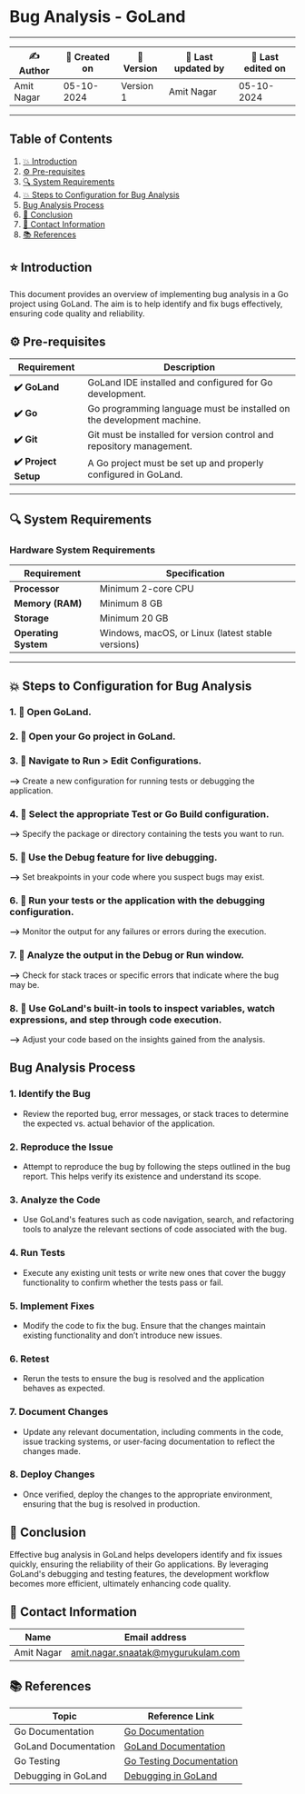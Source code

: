 
# Bug Analysis - GoLand

---

| ✍ Author      | 📅 Created on  | 📌 Version    | 📝 Last updated by | 📅 Last edited on |
|---------------|----------------|---------------|-------------------|-------------------|
| Amit Nagar     | 05-10-2024     | Version 1     | Amit Nagar        | 05-10-2024        |

---

## Table of Contents
1. [💥 Introduction](#-introduction)
2. [⚙️ Pre-requisites](#-pre-requisites)
3. [🔍 System Requirements](#-system-requirements)
4. [💥 Steps to Configuration for Bug Analysis](#-steps-to-configuration-for-bug-analysis)
5. [Bug Analysis Process](#bug-analysis-process)
6. [📛 Conclusion](#-conclusion)
7. [📧 Contact Information](#-contact-information)
8. [📚 References](#-references)

## ⭐ Introduction
This document provides an overview of implementing bug analysis in a Go project using GoLand. The aim is to help identify and fix bugs effectively, ensuring code quality and reliability.

## ⚙️ Pre-requisites

| Requirement          | Description                                                                 |
|----------------------|-----------------------------------------------------------------------------|
| **✔️ GoLand**          | GoLand IDE installed and configured for Go development.                    |
| **✔️ Go**               | Go programming language must be installed on the development machine.      |
| **✔️ Git**              | Git must be installed for version control and repository management.       |
| **✔️ Project Setup**    | A Go project must be set up and properly configured in GoLand.            |

---

## 🔍 System Requirements

### Hardware System Requirements

| Requirement          | Specification                                                     |
|----------------------|-------------------------------------------------------------------|
| **Processor**        | Minimum 2-core CPU                                               |
| **Memory (RAM)**     | Minimum 8 GB                                                     |
| **Storage**          | Minimum 20 GB                                                    |
| **Operating System** | Windows, macOS, or Linux (latest stable versions)               |

---

## 💥 Steps to Configuration for Bug Analysis

### 1. 🚀 Open GoLand.

### 2. 🚀 Open your Go project in GoLand.

### 3. 🚀 Navigate to **Run** > **Edit Configurations**.
**-->** Create a new configuration for running tests or debugging the application.

### 4. 🚀 Select the appropriate **Test** or **Go Build** configuration.
**-->** Specify the package or directory containing the tests you want to run.

### 5. 🚀 Use the **Debug** feature for live debugging.
**-->** Set breakpoints in your code where you suspect bugs may exist.

### 6. 🚀 Run your tests or the application with the debugging configuration.
**-->** Monitor the output for any failures or errors during the execution.

### 7. 🚀 Analyze the output in the **Debug** or **Run** window.
**-->** Check for stack traces or specific errors that indicate where the bug may be.

### 8. 🚀 Use GoLand's built-in tools to inspect variables, watch expressions, and step through code execution.
**-->** Adjust your code based on the insights gained from the analysis.

## Bug Analysis Process

### 1. **Identify the Bug**
- Review the reported bug, error messages, or stack traces to determine the expected vs. actual behavior of the application.

### 2. **Reproduce the Issue**
- Attempt to reproduce the bug by following the steps outlined in the bug report. This helps verify its existence and understand its scope.

### 3. **Analyze the Code**
- Use GoLand's features such as code navigation, search, and refactoring tools to analyze the relevant sections of code associated with the bug.

### 4. **Run Tests**
- Execute any existing unit tests or write new ones that cover the buggy functionality to confirm whether the tests pass or fail.

### 5. **Implement Fixes**
- Modify the code to fix the bug. Ensure that the changes maintain existing functionality and don’t introduce new issues.

### 6. **Retest**
- Rerun the tests to ensure the bug is resolved and the application behaves as expected.

### 7. **Document Changes**
- Update any relevant documentation, including comments in the code, issue tracking systems, or user-facing documentation to reflect the changes made.

### 8. **Deploy Changes**
- Once verified, deploy the changes to the appropriate environment, ensuring that the bug is resolved in production.

## 📛 Conclusion
Effective bug analysis in GoLand helps developers identify and fix issues quickly, ensuring the reliability of their Go applications. By leveraging GoLand's debugging and testing features, the development workflow becomes more efficient, ultimately enhancing code quality.

## 📧 Contact Information

| Name       | Email address                     |
|------------|-----------------------------------|
| Amit Nagar | amit.nagar.snaatak@mygurukulam.com |

## 📚 References

| Topic                   | Reference Link                       |
|-------------------------|-------------------------------------|
| Go Documentation        | [Go Documentation](https://golang.org/doc/) |
| GoLand Documentation    | [GoLand Documentation](https://www.jetbrains.com/help/go/GoLand.html) |
| Go Testing              | [Go Testing Documentation](https://golang.org/pkg/testing/) |
| Debugging in GoLand     | [Debugging in GoLand](https://www.jetbrains.com/help/go/debug.html) |
